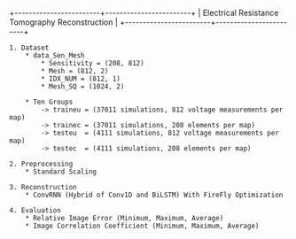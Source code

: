 +------------------------+------------------------+
| Electrical Resistance Tomography Reconstruction |
+------------------------+------------------------+

    1. Dataset
        * data_Sen_Mesh
            * Sensitivity = (208, 812)
            * Mesh = (812, 2)
            * IDX_NUM = (812, 1)
            * Mesh_SQ = (1024, 2)

        * Ten Groups
            -> traineu = (37011 simulations, 812 voltage measurements per map)
            -> trainec = (37011 simulations, 208 elements per map)
            -> testeu  = (4111 simulations, 812 voltage measurements per map)
            -> testec  = (4111 simulations, 208 elements per map)

    2. Preprocessing
        * Standard Scaling

    3. Reconstruction
        * ConvRNN (Hybrid of Conv1D and BiLSTM) With FireFly Optimization

    4. Evaluation
        * Relative Image Error (Minimum, Maximum, Average)
        * Image Correlation Coefficient (Minimum, Maximum, Average)
